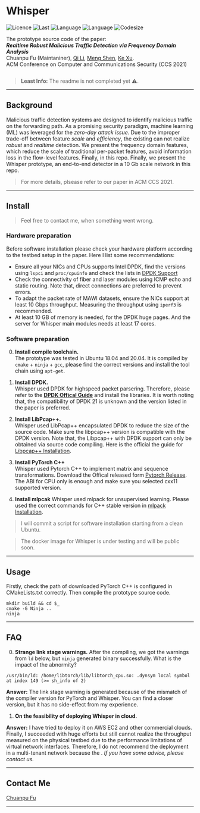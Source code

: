 # Whisper

![Licence](https://img.shields.io/github/license/fuchuanpu/Whisper)
![Last](https://img.shields.io/github/last-commit/fuchuanpu/Whisper)
![Language](https://img.shields.io/github/languages/count/fuchuanpu/Whisper)
![Language](https://img.shields.io/github/directory-file-count/fuchuanpu/Whisper)
![Codesize](https://img.shields.io/github/languages/code-size/fuchuanpu/Whisper)

The prototype source code of the paper:  
___Realtime Robust Malicious Traffic Detection via Frequency Domain Analysis___  
Chuanpu Fu (Maintaniner), [Qi Li](https://sites.google.com/site/qili2012), [Meng Shen](https://cs.bit.edu.cn/szdw/jsml/js/shenmeng/index.htm), [Ke Xu](http://www.thucsnet.org/xuke.html).  
ACM Conference on Computer and Communications Security (CCS 2021)

``` bibtex

```

> __Least Info:__ The readme is not completed yet :warning:.
---

## Background
Malicious traffic detection systems are designed to identify malicious traffic on the forwarding path. As a promising security paradigm, machine learning (ML) was leveraged for the _zero-day attack issue_. Due to the improper trade-off between feature _scale_ and _efficiency_, the existing can not realize _robust_ and _realtime_ detection. We present the frequency domain features, which reduce the scale of traditional per-packet features, avoid information loss in the flow-level features. Finally, in this repo. Finally, we present the Whisper prototype, an end-to-end detector in a 10 Gb scale network in this repo.

> For more details, plsease refer to our paper in ACM CCS 2021.

---
## Install

> Feel free to contact me, when something went wrong. 


### Hardware preparation  

Before software installation please check your hardware platform according to the testbed setup in the paper. Here I list some recommendations:  
- Ensure all your NICs and CPUs supports Intel DPDK, find the versions using `lspci` and `proc/cpuinfo` and check the lists in [DPDK Support](http://core.dpdk.org/supported/)
- Check the connectivity of fiber and laser modules using ICMP echo and static routing. Note that, direct connections are preferred to prevent errors.
- To adapt the packet rate of MAWI datasets, ensure the NICs support at least 10 Gbps throughput. Measuring the throughput using `iperf3` is recommended.
- At least 10 GB of memory is needed, for the DPDK huge pages. And the server for Whisper main modules needs at least 17 cores.

### Software preparation

0. __Install compile toolchain.__   
The prototype was tested in Ubuntu 18.04 and 20.04. It is compiled by `cmake` + `ninja` + `gcc`, please find the correct versions and install the tool chain using `apt-get`. 

1. __Install DPDK.__  
Whisper used DPDK for highspeed packet parsering. Therefore, please refer to the [__DPDK Offical Guide__](http://doc.dpdk.org/guides/linux_gsg/) and install the libraries. It is worth noting that, the compatibility of DPDK 21 is unknown and the version listed in the paper is preferred.

2. __Install LibPcap++.__  
Whisper used LibPcap++ encapsulated DPDK to reduce the size of the source code. Make sure the libpcap++ version is compatible with the DPDK version. Note that, the Libpcap++ with DPDK support can only be obtained via source code compiling. Here is the official the guide for [Libpcap++ Installation](https://pcapplusplus.github.io/docs/install/build-source/linux).

3. __Install PyTorch C++__  
Whisper used Pytorch C++ to implement matrix and sequence transformations. Download the Offical released form [Pytorch Release](https://pytorch.org/get-started/locally/). The ABI for CPU only is enough and make sure you selected cxx11 supported version.

4. __Install mlpcak__
Whisper used mlpack for unsupervised learning. Please used the correct commands for C++ stable version in [mlpack Installation](https://www.mlpack.org/getstarted.html).

> I will commit a script for software installation starting from a clean Ubuntu.

> The docker image for Whisper is under testing and will be public soon.

---
## Usage

Firstly, check the path of downloaded PyTorch C++ is configured in CMakeLists.txt correctly. Then compile the prototype source code.
```shell
mkdir build && cd $_
cmake -G Ninja ..
ninja
```
---
## FAQ
0. __Strange link stage warnings.__ After the compiling, we got the warnings from `ld` below, but `ninja` generated binary successfully. What is the impact of the abnormity? 
```
/usr/bin/ld: /home/libtorch/lib/libtorch_cpu.so: .dynsym local symbol at index 149 (>= sh_info of 2)
```
__Answer:__ The link stage warning is generated because of the mismatch of the compiler version for PyTorch and Whisper. You can find a closer version, but it has no side-effect from my experience.

1. __On the feasibility of deploying Whisper in cloud.__

__Answer:__ I have tried to deploy it on AWS EC2 and other commercial clouds. Finally, I succeeded with huge efforts but still cannot realize the throughput measured on the physical testbed due to the performance limitations of virtual network interfaces. Therefore, I do not recommend the deployment in a multi-tenant network because the . _If you have some advice, please contact us._

---
## Contact Me
[Chuanpu Fu](fcp20@tsinghua.edu.cn)

---
## 
